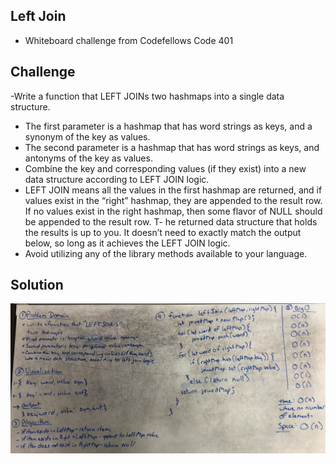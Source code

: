## Left Join
- Whiteboard challenge from Codefellows Code 401

## Challenge
-Write a function that LEFT JOINs two hashmaps into a single data structure.
 - The first parameter is a hashmap that has word strings as keys, and a synonym of the key as values.
 - The second parameter is a hashmap that has word strings as keys, and antonyms of the key as values.
 - Combine the key and corresponding values (if they exist) into a new data structure according to LEFT JOIN logic.
 - LEFT JOIN means all the values in the first hashmap are returned, and if values exist in the “right” hashmap, they are appended to the result row. If no values exist in the right hashmap, then some flavor of NULL should be appended to the result row.
 T- he returned data structure that holds the results is up to you. It doesn’t need to exactly match the output below, so long as it achieves the LEFT JOIN logic.
 - Avoid utilizing any of the library methods available to your language.

## Solution
![](./assets/left_join.jpg)